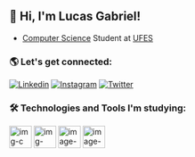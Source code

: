 ## 👨 Hi, I'm Lucas Gabriel!

- <a href="https://informatica.ufes.br/">Computer Science</a> Student at <a href="https://www.ufes.br/">UFES</a>


### 🌎 Let's get connected:

[![Linkedin](https://img.shields.io/badge/LinkedIn-0077B5?style=for-the-badge&logo=linkedin&logoColor=white)](https://www.linkedin.com/in/lucas-go-costa/)
[![Instagram](https://img.shields.io/badge/Instagram-E4405F?style=for-the-badge&logo=instagram&logoColor=white)](https://www.instagram.com/lucaass_gaabriel)
[![Twitter](https://img.shields.io/badge/Twitter-1DA1F2?style=for-the-badge&logo=twitter&logoColor=white)](https://twitter.com/lucaass_gabriel)

### 🛠️ Technologies and Tools I'm studying:

<div>
  <img align="center" alt="img-c" height="40" width="40" src="https://cdn.jsdelivr.net/gh/devicons/devicon/icons/c/c-original.svg"/>
  <img align="center" alt="img-c++" height="40" width="40" src="https://cdn.jsdelivr.net/gh/devicons/devicon/icons/cplusplus/cplusplus-original.svg"/>
  <img align="center" alt="image-java" height="40" width="40" src="https://cdn.jsdelivr.net/gh/devicons/devicon/icons/java/java-original-wordmark.svg"/>
  <img align="center" alt="image-python" height="40" width="40" src="https://cdn.jsdelivr.net/gh/devicons/devicon/icons/python/python-original.svg"/>
</div>
